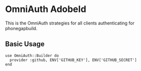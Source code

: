 # OmniAuth AdobeId

This is the OmniAuth strategies for all clients authenticating for phonegapbuild.

## Basic Usage

    use OmniAuth::Builder do
      provider :github, ENV['GITHUB_KEY'], ENV['GITHUB_SECRET']
    end
